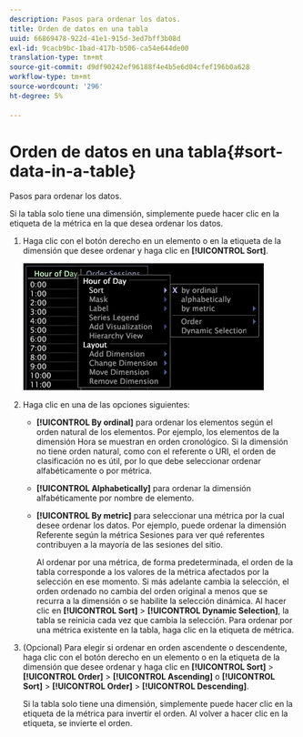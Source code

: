 ```yaml
---
description: Pasos para ordenar los datos.
title: Orden de datos en una tabla
uuid: 66869478-922d-41e1-915d-3ed7bff3b08d
exl-id: 9cacb9bc-1bad-417b-b506-ca54e644de00
translation-type: tm+mt
source-git-commit: d9df90242ef96188f4e4b5e6d04cfef196b0a628
workflow-type: tm+mt
source-wordcount: '296'
ht-degree: 5%

---
```


# Orden de datos en una tabla{#sort-data-in-a-table}

Pasos para ordenar los datos.

Si la tabla solo tiene una dimensión, simplemente puede hacer clic en la etiqueta de la métrica en la que desea ordenar los datos.

1. Haga clic con el botón derecho en un elemento o en la etiqueta de la dimensión que desee ordenar y haga clic en **[!UICONTROL Sort]**.

   ![](assets/mnu_Table_Sort.png)

1. Haga clic en una de las opciones siguientes:

   * **[!UICONTROL By ordinal]** para ordenar los elementos según el orden natural de los elementos. Por ejemplo, los elementos de la dimensión Hora se muestran en orden cronológico. Si la dimensión no tiene orden natural, como con el referente o URI, el orden de clasificación no es útil, por lo que debe seleccionar ordenar alfabéticamente o por métrica.
   * **[!UICONTROL Alphabetically]** para ordenar la dimensión alfabéticamente por nombre de elemento.
   * **[!UICONTROL By metric]** para seleccionar una métrica por la cual desee ordenar los datos. Por ejemplo, puede ordenar la dimensión Referente según la métrica Sesiones para ver qué referentes contribuyen a la mayoría de las sesiones del sitio.

      Al ordenar por una métrica, de forma predeterminada, el orden de la tabla corresponde a los valores de la métrica afectados por la selección en ese momento. Si más adelante cambia la selección, el orden ordenado no cambia del orden original a menos que se recurra a la dimensión o se habilite la selección dinámica. Al hacer clic en **[!UICONTROL Sort]** > **[!UICONTROL Dynamic Selection]**, la tabla se reinicia cada vez que cambia la selección.
   Para ordenar por una métrica existente en la tabla, haga clic en la etiqueta de métrica.

1. (Opcional) Para elegir si ordenar en orden ascendente o descendente, haga clic con el botón derecho en un elemento o en la etiqueta de la dimensión que desee ordenar y haga clic en **[!UICONTROL Sort]** > **[!UICONTROL Order]** > **[!UICONTROL Ascending]** o **[!UICONTROL Sort]** > **[!UICONTROL Order]** > **[!UICONTROL Descending]**.

   Si la tabla solo tiene una dimensión, simplemente puede hacer clic en la etiqueta de la métrica para invertir el orden. Al volver a hacer clic en la etiqueta, se invierte el orden.
